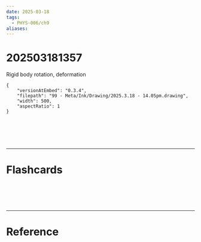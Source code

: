 ```yaml
---
date: 2025-03-18
tags:
  - PHYS-006/ch9
aliases:
---
```

# 202503181357
Rigid body rotation, deformation


```handdrawn-ink
{
	"versionAtEmbed": "0.3.4",
	"filepath": "99 - Meta/Ink/Drawing/2025.3.18 - 14.05pm.drawing",
	"width": 500,
	"aspectRatio": 1
}
```


# ‌
---
# Flashcards


# ‌
---
# Reference
